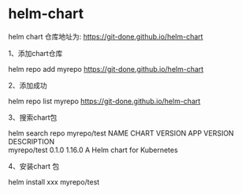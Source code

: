 # helm-chart

helm chart 仓库地址为: https://git-done.github.io/helm-chart

1、添加chart仓库

helm repo add myrepo  https://git-done.github.io/helm-chart

2、添加成功

helm repo list
myrepo         	https://git-done.github.io/helm-chart

3、搜索chart包

helm search repo myrepo/test
NAME       	CHART VERSION	APP VERSION	DESCRIPTION                
myrepo/test	0.1.0        	1.16.0     	A Helm chart for Kubernetes

4、安装chart 包

helm install xxx myrepo/test
